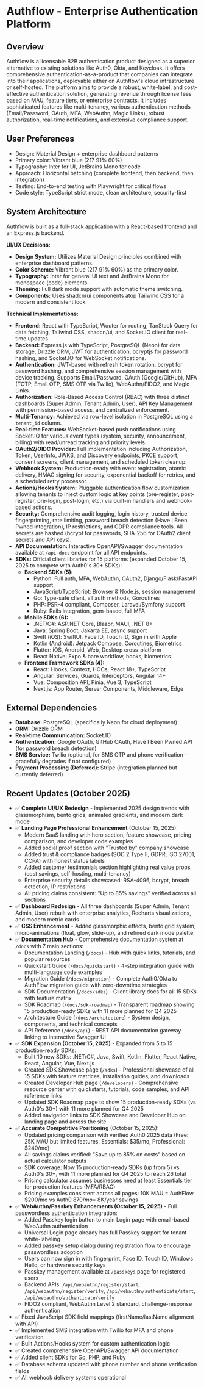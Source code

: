 # Authflow - Enterprise Authentication Platform

## Overview
Authflow is a licensable B2B authentication product designed as a superior alternative to existing solutions like Auth0, Okta, and Keycloak. It offers comprehensive authentication-as-a-product that companies can integrate into their applications, deployable either on Authflow's cloud infrastructure or self-hosted. The platform aims to provide a robust, white-label, and cost-effective authentication solution, generating revenue through license fees based on MAU, feature tiers, or enterprise contracts. It includes sophisticated features like multi-tenancy, various authentication methods (Email/Password, OAuth, MFA, WebAuthn, Magic Links), robust authorization, real-time notifications, and extensive compliance support.

## User Preferences
- Design: Material Design + enterprise dashboard patterns
- Primary color: Vibrant blue (217 91% 60%)
- Typography: Inter for UI, JetBrains Mono for code
- Approach: Horizontal batching (complete frontend, then backend, then integration)
- Testing: End-to-end testing with Playwright for critical flows
- Code style: TypeScript strict mode, clean architecture, security-first

## System Architecture
Authflow is built as a full-stack application with a React-based frontend and an Express.js backend.

**UI/UX Decisions:**
- **Design System:** Utilizes Material Design principles combined with enterprise dashboard patterns.
- **Color Scheme:** Vibrant blue (217 91% 60%) as the primary color.
- **Typography:** Inter for general UI text and JetBrains Mono for monospace (code) elements.
- **Theming:** Full dark mode support with automatic theme switching.
- **Components:** Uses shadcn/ui components atop Tailwind CSS for a modern and consistent look.

**Technical Implementations:**
- **Frontend:** React with TypeScript, Wouter for routing, TanStack Query for data fetching, Tailwind CSS, shadcn/ui, and Socket.IO client for real-time updates.
- **Backend:** Express.js with TypeScript, PostgreSQL (Neon) for data storage, Drizzle ORM, JWT for authentication, bcryptjs for password hashing, and Socket.IO for WebSocket notifications.
- **Authentication:** JWT-based with refresh token rotation, bcrypt for password hashing, and comprehensive session management with device tracking. Supports Email/Password, OAuth (Google/GitHub), MFA (TOTP, Email OTP, SMS OTP via Twilio), WebAuthn/FIDO2, and Magic Links.
- **Authorization:** Role-Based Access Control (RBAC) with three distinct dashboards (Super Admin, Tenant Admin, User), API Key Management with permission-based access, and centralized enforcement.
- **Multi-Tenancy:** Achieved via row-level isolation in PostgreSQL using a `tenant_id` column.
- **Real-time Features:** WebSocket-based push notifications using Socket.IO for various event types (system, security, announcement, billing) with read/unread tracking and priority levels.
- **OAuth2/OIDC Provider:** Full implementation including Authorization, Token, UserInfo, JWKS, and Discovery endpoints, PKCE support, consent screens, client management, and scheduled token cleanup.
- **Webhook System:** Production-ready with event registration, atomic delivery, HMAC signing for security, exponential backoff for retries, and a scheduled retry processor.
- **Actions/Hooks System:** Pluggable authentication flow customization allowing tenants to inject custom logic at key points (pre-register, post-register, pre-login, post-login, etc.) via built-in handlers and webhook-based actions.
- **Security:** Comprehensive audit logging, login history, trusted device fingerprinting, rate limiting, password breach detection (Have I Been Pwned integration), IP restrictions, and GDPR compliance tools. All secrets are hashed (bcrypt for passwords, SHA-256 for OAuth2 client secrets and API keys).
- **API Documentation:** Interactive OpenAPI/Swagger documentation available at `/api-docs` endpoint for all API endpoints.
- **SDKs:** Official client libraries for 15 platforms (expanded October 15, 2025 to compete with Auth0's 30+ SDKs):
  - **Backend SDKs (5):**
    - Python: Full auth, MFA, WebAuthn, OAuth2, Django/Flask/FastAPI support
    - JavaScript/TypeScript: Browser & Node.js, session management
    - Go: Type-safe client, all auth methods, Goroutines
    - PHP: PSR-4 compliant, Composer, Laravel/Symfony support
    - Ruby: Rails integration, gem-based, full MFA
  - **Mobile SDKs (6):**
    - .NET/C#: ASP.NET Core, Blazor, MAUI, .NET 8+
    - Java: Spring Boot, Jakarta EE, async support
    - Swift (iOS): SwiftUI, Face ID, Touch ID, Sign in with Apple
    - Kotlin (Android): Jetpack Compose, Coroutines, Biometrics
    - Flutter: iOS, Android, Web, Desktop cross-platform
    - React Native: Expo & bare workflow, hooks, biometrics
  - **Frontend Framework SDKs (4):**
    - React: Hooks, Context, HOCs, React 18+, TypeScript
    - Angular: Services, Guards, Interceptors, Angular 14+
    - Vue: Composition API, Pinia, Vue 3, TypeScript
    - Next.js: App Router, Server Components, Middleware, Edge

## External Dependencies
- **Database:** PostgreSQL (specifically Neon for cloud deployment)
- **ORM:** Drizzle ORM
- **Real-time Communication:** Socket.IO
- **Authentication:** Google OAuth, GitHub OAuth, Have I Been Pwned API (for password breach detection)
- **SMS Service:** Twilio (optional, for SMS OTP and phone verification - gracefully degrades if not configured)
- **Payment Processing (Deferred):** Stripe (integration planned but currently deferred)

## Recent Updates (October 2025)
- ✅ **Complete UI/UX Redesign** - Implemented 2025 design trends with glassmorphism, bento grids, animated gradients, and modern dark mode
- ✅ **Landing Page Professional Enhancement** (October 15, 2025):
  - Modern SaaS landing with hero section, feature showcase, pricing comparison, and developer code examples
  - Added social proof section with "Trusted by" company showcase
  - Added trust & compliance badges (SOC 2 Type II, GDPR, ISO 27001, CCPA) with honest status labels
  - Added customer testimonials section highlighting real value props (cost savings, self-hosting, multi-tenancy)
  - Enterprise security details showcased: RSA-4096, bcrypt, breach detection, IP restrictions
  - All pricing claims consistent: "Up to 85% savings" verified across all sections
- ✅ **Dashboard Redesign** - All three dashboards (Super Admin, Tenant Admin, User) rebuilt with enterprise analytics, Recharts visualizations, and modern metric cards
- ✅ **CSS Enhancement** - Added glassmorphic effects, bento grid system, micro-animations (float, glow, slide-up), and refined dark mode palette
- ✅ **Documentation Hub** - Comprehensive documentation system at `/docs` with 7 main sections:
  - Documentation Landing (`/docs`) - Hub with quick links, tutorials, and popular resources
  - Quickstart Guide (`/docs/quickstart`) - 4-step integration guide with multi-language code examples
  - Migration Guide (`/docs/migration`) - Complete Auth0/Okta to AuthFlow migration guide with zero-downtime strategies
  - SDK Documentation (`/docs/sdks`) - Client library docs for all 15 SDKs with feature matrix
  - SDK Roadmap (`/docs/sdk-roadmap`) - Transparent roadmap showing 15 production-ready SDKs with 11 more planned for Q4 2025
  - Architecture Guide (`/docs/architecture`) - System design, components, and technical concepts
  - API Reference (`/docs/api`) - REST API documentation gateway linking to interactive Swagger UI
- ✅ **SDK Expansion (October 15, 2025)** - Expanded from 5 to 15 production-ready SDKs:
  - Built 10 new SDKs: .NET/C#, Java, Swift, Kotlin, Flutter, React Native, React, Angular, Vue, Next.js
  - Created SDK Showcase page (`/sdks`) - Professional showcase of all 15 SDKs with feature matrices, installation guides, and downloads
  - Created Developer Hub page (`/developers`) - Comprehensive resource center with quickstarts, tutorials, code samples, and API reference links
  - Updated SDK Roadmap page to show 15 production-ready SDKs (vs Auth0's 30+) with 11 more planned for Q4 2025
  - Added navigation links to SDK Showcase and Developer Hub on landing page and across the site
- ✅ **Accurate Competitive Positioning** (October 15, 2025):
  - Updated pricing comparison with verified Auth0 2025 data (Free: 25K MAU but limited features, Essentials: $35/mo, Professional: $240/mo)
  - All savings claims verified: "Save up to 85% on costs" based on actual calculator outputs
  - SDK coverage: Now 15 production-ready SDKs (up from 5) vs Auth0's 30+, with 11 more planned for Q4 2025 to reach 26 total
  - Pricing calculator assumes businesses need at least Essentials tier for production features (MFA/RBAC)
  - Pricing examples consistent across all pages: 10K MAU = AuthFlow $200/mo vs Auth0 $870/mo = ~$8K/year savings
- ✅ **WebAuthn/Passkey Enhancements (October 15, 2025)** - Full passwordless authentication integration:
  - Added Passkey login button to main Login page with email-based WebAuthn authentication
  - Universal Login page already has full Passkey support for tenant white-labeling
  - Added passkey setup dialog during registration flow to encourage passwordless adoption
  - Users can now sign in with fingerprint, Face ID, Touch ID, Windows Hello, or hardware security keys
  - Passkey management available at `/passkeys` page for registered users
  - Backend APIs: `/api/webauthn/register/start`, `/api/webauthn/register/verify`, `/api/webauthn/authenticate/start`, `/api/webauthn/authenticate/verify`
  - FIDO2 compliant, WebAuthn Level 2 standard, challenge-response authentication
- ✅ Fixed JavaScript SDK field mappings (firstName/lastName alignment with API)
- ✅ Implemented SMS integration with Twilio for MFA and phone verification
- ✅ Built Actions/Hooks system for custom authentication logic
- ✅ Created comprehensive OpenAPI/Swagger API documentation
- ✅ Added client SDKs for Go, PHP, and Ruby
- ✅ Database schema updated with phone number and phone verification fields
- ✅ All webhook delivery systems operational